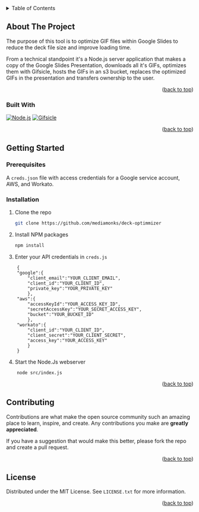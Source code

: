 
<div id="top"></div>

<!-- PROJECT SHIELDS -->
<!--
*** Using markdown "reference style" links for readability.
*** Reference links are enclosed in brackets [ ] instead of parentheses ( ).
*** See the bottom of this document for the declaration of the reference variables
*** for contributors-url, forks-url, etc. This is an optional, concise syntax you may use.
*** https://www.markdownguide.org/basic-syntax/#reference-style-links
-->

<!-- TABLE OF CONTENTS -->
<details>
  <summary>Table of Contents</summary>
  <ol>
    <li>
      <a href="#about-the-project">About The Project</a>
      <ul>
        <li><a href="#built-with">Built With</a></li>
      </ul>
    </li>
    <li>
      <a href="#getting-started">Getting Started</a>
      <ul>
        <li><a href="#prerequisites">Prerequisites</a></li>
        <li><a href="#installation">Installation</a></li>
      </ul>
    </li>
    <li><a href="#usage">Usage</a></li>
    <li><a href="#contributing">Contributing</a></li>
    <li><a href="#license">License</a></li>
  </ol>
</details>



<!-- ABOUT THE PROJECT -->
## About The Project
The purpose of this tool is to optimize GIF files within Google Slides to reduce the deck file size and improve loading time.

From a technical standpoint it's a Node.js server application that makes a copy of the Google Slides Presentation, downloads all it's GIFs, optimizes them with Gifsicle, hosts the GIFs in an s3 bucket, replaces the optimized GIFs in the presentation and transfers ownership to the user.



<p align="right">(<a href="#top">back to top</a>)</p>



### Built With

 [![Node.js]][Node-url]
[![Gifsicle]][Gifsicle-url]


<p align="right">(<a href="#top">back to top</a>)</p>



<!-- GETTING STARTED -->
## Getting Started


### Prerequisites
A `creds.json` file with access credentials for a Google service account, AWS, and Workato. 



### Installation

1. Clone the repo
   ```sh
   git clone https://github.com/mediamonks/deck-optimmizer
   ```
2. Install NPM packages
   ```sh
   npm install
   ```
3. Enter your API credentials in `creds.js`
```
    {
    "google":{
    	"client_email":"YOUR_CLIENT_EMAIL",
    	"client_id":"YOUR_CLIENT_ID",
    	"private_key":"YOUR_PRIVATE_KEY"
    	},
    "aws":{
    	"accessKeyId":"YOUR_ACCESS_KEY_ID",
	   	"secretAccessKey":"YOUR_SECRET_ACCESS_KEY",
    	"bucket":"YOUR_BUCKET_ID"
    	},
    "workato":{
    	"client_id":"YOUR_CLIENT_ID",
    	"client_secret":"YOUR_CLIENT_SECRET",
    	"access_key":"YOUR_ACCESS_KEY"
    	}
    }
```
 4. Start the Node.Js webserver
```
    node src/index.js 
```

<p align="right">(<a href="#top">back to top</a>)</p>

<!-- CONTRIBUTING -->
## Contributing

Contributions are what make the open source community such an amazing place to learn, inspire, and create. Any contributions you make are **greatly appreciated**.

If you have a suggestion that would make this better, please fork the repo and create a pull request. 

<p align="right">(<a href="#top">back to top</a>)</p>


<!-- LICENSE -->
## License

Distributed under the MIT License. See `LICENSE.txt` for more information.

<p align="right">(<a href="#top">back to top</a>)</p>




<!-- MARKDOWN LINKS & IMAGES -->
<!-- https://www.markdownguide.org/basic-syntax/#reference-style-links -->
[Node.js]: https://img.shields.io/badge/N-Node.Js-green
[Node-url]: https://nodejs.org/en/
[Gifsicle]: https://img.shields.io/badge/G-Gifsicle-green
[Gifsicle-url]: https://www.lcdf.org/gifsicle/
[Repo-url]:https://github.com/mediamonks/deck-optimmizer